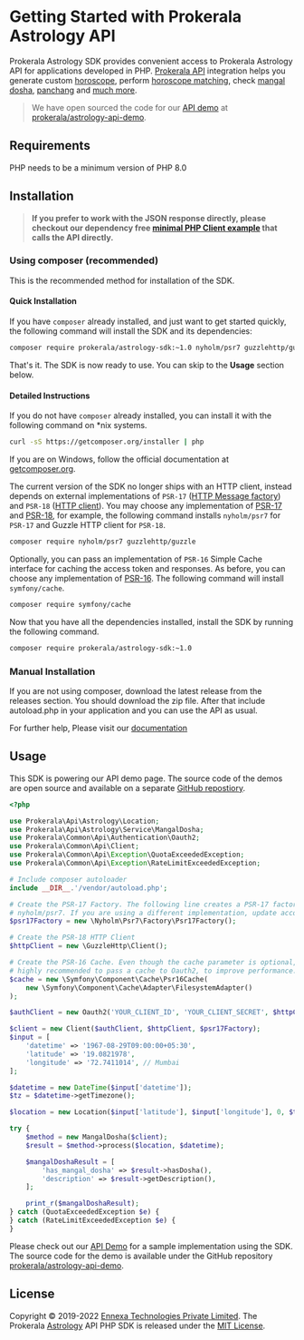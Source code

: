 # Getting Started with Prokerala Astrology API

Prokerala Astrology SDK provides convenient access to Prokerala Astrology API for applications developed in PHP. [Prokerala API](https://api.prokerala.com) integration helps you generate custom [horoscope](https://api.prokerala.com/demo/kundli.php), perform [horoscope matching](https://api.prokerala.com/demo/kundli-matching.php), check [mangal dosha](https://api.prokerala.com/demo/mangal-dosha.php), [panchang](https://api.prokerala.com/demo/panchang.php) and [much more](https://api.prokerala.com/demo).

> We have open sourced the code for our [API demo](https://api.prokerala.com/demo/) at [prokerala/astrology-api-demo](https://github.com/prokerala/astrology-api-demo). 

## Requirements

PHP needs to be a minimum version of PHP 8.0

## Installation

> **If you prefer to work with the JSON response directly, please checkout our dependency free [minimal PHP Client example](https://github.com/prokerala/astrology-api-client-example/tree/master/php) that calls the API directly.**

### Using composer (recommended)

This is the recommended method for installation of the SDK.

#### Quick Installation

If you have `composer` already installed, and just want to get started quickly, the following command will install the SDK and its dependencies:

```sh
composer require prokerala/astrology-sdk:~1.0 nyholm/psr7 guzzlehttp/guzzle symfony/cache
```

That's it. The SDK is now ready to use. You can skip to the **Usage** section below.

#### Detailed Instructions

If you do not have `composer` already installed, you can install it with the following command on *nix systems.

```sh
curl -sS https://getcomposer.org/installer | php
```

If you are on Windows, follow the official documentation at [getcomposer.org](https://getcomposer.org/download/).

The current version of the SDK no longer ships with an HTTP client, instead depends on external implementations of `PSR-17` ([HTTP Message factory](https://www.php-fig.org/psr/psr-17/)) and `PSR-18` ([HTTP client](https://www.php-fig.org/psr/psr-18/)). You may choose any implementation of [PSR-17](https://packagist.org/providers/psr/http-factory-implementation) and [PSR-18](https://packagist.org/providers/php-http/client-implementation), for example, the following command installs `nyholm/psr7` for `PSR-17` and Guzzle HTTP client for `PSR-18`.

```sh
composer require nyholm/psr7 guzzlehttp/guzzle
```

Optionally, you can pass an implementation of `PSR-16` Simple Cache interface for caching the access token and responses. As before, you can choose any implementation of [PSR-16](https://packagist.org/providers/psr/simple-cache-implementation). The following command will install `symfony/cache`.

```sh
composer require symfony/cache
```


Now that you have all the dependencies installed, install the SDK by running the following command.

```sh
composer require prokerala/astrology-sdk:~1.0
```

### Manual Installation

If you are not using composer, download the latest release from the releases section. You should download the zip file. After that include autoload.php in your application and you can use the API as usual.

For further help, Please visit our [documentation](https://api.prokerala.com/docs)

## Usage

This SDK is powering our API demo page. The source code of the demos are open source and available on a separate [GitHub repostiory](https://github.com/prokerala/astrology-api-demo).

```php
<?php

use Prokerala\Api\Astrology\Location;
use Prokerala\Api\Astrology\Service\MangalDosha;
use Prokerala\Common\Api\Authentication\Oauth2;
use Prokerala\Common\Api\Client;
use Prokerala\Common\Api\Exception\QuotaExceededException;
use Prokerala\Common\Api\Exception\RateLimitExceededException;

# Include composer autoloader
include __DIR__.'/vendor/autoload.php';

# Create the PSR-17 Factory. The following line creates a PSR-17 factory using
# nyholm/psr7. If you are using a different implementation, update accordingly.
$psr17Factory = new \Nyholm\Psr7\Factory\Psr17Factory();

# Create the PSR-18 HTTP Client
$httpClient = new \GuzzleHttp\Client();

# Create the PSR-16 Cache. Even though the cache parameter is optional, it is
# highly recommended to pass a cache to Oauth2, to improve performance.
$cache = new \Symfony\Component\Cache\Psr16Cache(
    new \Symfony\Component\Cache\Adapter\FilesystemAdapter()
);

$authClient = new Oauth2('YOUR_CLIENT_ID', 'YOUR_CLIENT_SECRET', $httpClient, $psr17Factory, $psr17Factory, $cache);

$client = new Client($authClient, $httpClient, $psr17Factory);
$input = [
    'datetime' => '1967-08-29T09:00:00+05:30',
    'latitude' => '19.0821978',
    'longitude' => '72.7411014', // Mumbai
];

$datetime = new DateTime($input['datetime']);
$tz = $datetime->getTimezone();

$location = new Location($input['latitude'], $input['longitude'], 0, $tz);

try {
    $method = new MangalDosha($client);
    $result = $method->process($location, $datetime);

    $mangalDoshaResult = [
        'has_mangal_dosha' => $result->hasDosha(),
        'description' => $result->getDescription(),
    ];

    print_r($mangalDoshaResult);
} catch (QuotaExceededException $e) {
} catch (RateLimitExceededException $e) {
}

```

Please check out our [API Demo](https://api.prokerala.com/demo) for a sample implementation using the SDK. The source code for the demo is available under the GitHub repository [prokerala/astrology-api-demo](https://github.com/prokerala/astrology-api-demo).

## License

Copyright &copy; 2019-2022 [Ennexa Technologies Private Limited](https://www.ennexa.com). The Prokerala [Astrology](https://www.prokerala.com/astrology/) API PHP SDK is released under the [MIT License](https://github.com/prokerala/astrology-sdk/blob/master/LICENSE).

